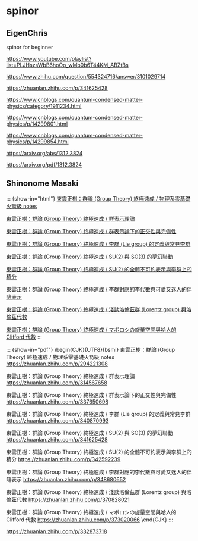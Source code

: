 # spinor

## EigenChris

spinor for beginner

https://www.youtube.com/playlist?list=PLJHszsWbB6hoOo_wMb0b6T44KM_ABZtBs

https://www.zhihu.com/question/554324716/answer/3101029714

https://zhuanlan.zhihu.com/p/341625428

https://www.cnblogs.com/quantum-condensed-matter-physics/category/1911234.html

https://www.cnblogs.com/quantum-condensed-matter-physics/p/14299801.html

https://www.cnblogs.com/quantum-condensed-matter-physics/p/14299854.html

https://arxiv.org/abs/1312.3824

https://arxiv.org/pdf/1312.3824

## Shinonome Masaki

::: {show-in="html"}
[東雲正樹：群論 (Group Theory) 終極速成 / 物理系零基礎火箭級 notes](https://zhuanlan.zhihu.com/p/294221308)

[東雲正樹：群論 (Group Theory) 終極速成 / 群表示理論](https://zhuanlan.zhihu.com/p/314567658)

[東雲正樹：群論 (Group Theory) 終極速成 / 群表示論下的正交性與完備性](https://zhuanlan.zhihu.com/p/337650698)

[東雲正樹：群論 (Group Theory) 終極速成 / 李群 (Lie group) 的定義與常見李群](https://zhuanlan.zhihu.com/p/340870993)

[東雲正樹：群論 (Group Theory) 終極速成 / SU(2) 與 SO(3) 的夢幻聯動](https://zhuanlan.zhihu.com/p/341625428)

[東雲正樹：群論 (Group Theory) 終極速成 / SU(2) 的全體不可約表示與李群上的積分](https://zhuanlan.zhihu.com/p/342592239)

[東雲正樹：群論 (Group Theory) 終極速成 / 李群對應的李代數與可愛又迷人的伴隨表示](https://zhuanlan.zhihu.com/p/348680652)

[東雲正樹：群論 (Group Theory) 終極速成 / 淺談洛倫茲群 (Lorentz group) 與洛倫茲代數](https://zhuanlan.zhihu.com/p/370828021)

[東雲正樹：群論 (Group Theory) 終極速成 / マボロシの旋量空間與哈人的 Clifford 代數](https://zhuanlan.zhihu.com/p/373020066)
:::

::: {show-in="pdf"}
\begin{CJK}{UTF8}{bsmi}
東雲正樹：群論 (Group Theory) 終極速成 / 物理系零基礎火箭級 notes https://zhuanlan.zhihu.com/p/294221308

東雲正樹：群論 (Group Theory) 終極速成 / 群表示理論 https://zhuanlan.zhihu.com/p/314567658

東雲正樹：群論 (Group Theory) 終極速成 / 群表示論下的正交性與完備性 https://zhuanlan.zhihu.com/p/337650698

東雲正樹：群論 (Group Theory) 終極速成 / 李群 (Lie group) 的定義與常見李群 https://zhuanlan.zhihu.com/p/340870993

東雲正樹：群論 (Group Theory) 終極速成 / SU(2) 與 SO(3) 的夢幻聯動 https://zhuanlan.zhihu.com/p/341625428

東雲正樹：群論 (Group Theory) 終極速成 / SU(2) 的全體不可約表示與李群上的積分 https://zhuanlan.zhihu.com/p/342592239

東雲正樹：群論 (Group Theory) 終極速成 / 李群對應的李代數與可愛又迷人的伴隨表示 https://zhuanlan.zhihu.com/p/348680652

東雲正樹：群論 (Group Theory) 終極速成 / 淺談洛倫茲群 (Lorentz group) 與洛倫茲代數 https://zhuanlan.zhihu.com/p/370828021

東雲正樹：群論 (Group Theory) 終極速成 / マボロシの旋量空間與哈人的 Clifford 代數 https://zhuanlan.zhihu.com/p/373020066
\end{CJK}
:::

https://zhuanlan.zhihu.com/p/332873718
